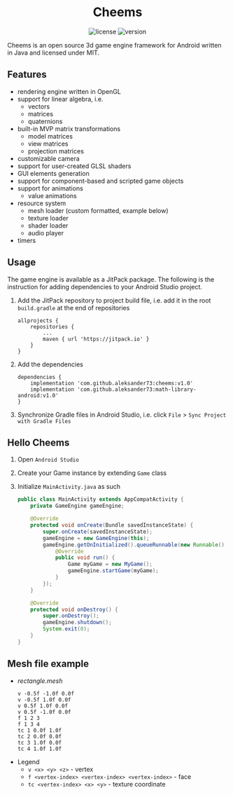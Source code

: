 <h1 align="center">Cheems</h1>
<p align="center">
	<img src="https://img.shields.io/badge/license-MIT-blue.svg?style=flat-square" alt="license">
	<img src="https://img.shields.io/github/tag/aleksander73/cheems.svg?label=version&style=flat-square" alt="version">
</p>

Cheems is an open source 3d game engine framework for Android written in Java and licensed under MIT.

## Features
* rendering engine written in OpenGL
* support for linear algebra, i.e.
  * vectors
  * matrices
  * quaternions
* built-in MVP matrix transformations
  * model matrices
  * view matrices
  * projection matrices
* customizable camera
* support for user-created GLSL shaders
* GUI elements generation
* support for component-based and scripted game objects
* support for animations
  * value animations
* resource system
  * mesh loader (custom formatted, example below)
  * texture loader
  * shader loader
  * audio player
* timers

## Usage
The game engine is available as a JitPack package. The following is the instruction for adding dependencies to your Android Studio project.

1. Add the JitPack repository to project build file, i.e. add it in the root `build.gradle` at the end of repositories
    ```
    allprojects {
        repositories {
            ...
            maven { url 'https://jitpack.io' }
        }
    }
    ```
2. Add the dependencies
    ```
    dependencies {
        implementation 'com.github.aleksander73:cheems:v1.0'
        implementation 'com.github.aleksander73:math-library-android:v1.0'
    }
    ```

3. Synchronize Gradle files in Android Studio, i.e. click `File` > `Sync Project with Gradle Files`

## Hello Cheems

1. Open `Android Studio`
2. Create your Game instance by extending `Game` class
3. Initialize `MainActivity.java` as such

    ```java
    public class MainActivity extends AppCompatActivity {
        private GameEngine gameEngine;

        @Override
        protected void onCreate(Bundle savedInstanceState) {
            super.onCreate(savedInstanceState);
            gameEngine = new GameEngine(this);
            gameEngine.getOnInitialized().queueRunnable(new Runnable() {
                @Override
                public void run() {
                    Game myGame = new MyGame();
                    gameEngine.startGame(myGame);
                }
            });
        }

        @Override
        protected void onDestroy() {
            super.onDestroy();
            gameEngine.shutdown();
            System.exit(0);
        }
    }
    ```

## Mesh file example

* *rectangle.mesh*
  ```
  v -0.5f -1.0f 0.0f
  v -0.5f 1.0f 0.0f
  v 0.5f 1.0f 0.0f
  v 0.5f -1.0f 0.0f
  f 1 2 3
  f 1 3 4
  tc 1 0.0f 1.0f
  tc 2 0.0f 0.0f
  tc 3 1.0f 0.0f
  tc 4 1.0f 1.0f
  ```
* Legend
  * `v <x> <y> <z>` - vertex
  * `f <vertex-index> <vertex-index> <vertex-index>` - face
  * `tc <vertex-index> <x> <y>` - texture coordinate
